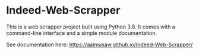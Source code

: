 # Indeed-Web-Scrapper
This is a web scrapper project built using Python 3.8. It comes with a command-line interface and a simple module documentation.

See documentation here: https://aalmusaw.github.io/Indeed-Web-Scrapper/
